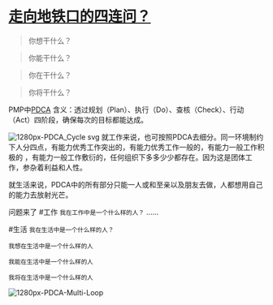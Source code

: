 # [走向地铁口的四连问？](https://github.com/zfy68/gitblog/issues/10)

> 你想干什么？

> 你能干什么？

> 你在干什么？

> 你将干什么？

PMP中[PDCA](https://zh.m.wikipedia.org/wiki/PDCA) 含义：透过规划（Plan）、执行（Do）、查核（Check）、行动（Act）四阶段，确保每次的目标都能达成。

![1280px-PDCA_Cycle svg](https://user-images.githubusercontent.com/37278360/145313963-fda12c65-7ad6-433f-9ca2-f7a6b8186abc.png)
就工作来说，也可按照PDCA去细分。同一环境制约下人分四点，有能力优秀工作突出的，有能力优秀工作一般的，有能力一般工作积极的 ，有能力一般工作敷衍的，任何组织下多多少少都存在。因为这是团体工作，参杂着利益和人性。

就生活来说，PDCA中的所有部分只能一人或和至亲以及朋友去做，人都想用自己的能力去放射光芒。

 问题来了
#工作
`我在工作中是一个什么样的人？`
……

#生活
`我在生活中是一个什么样的人？`

`我想在生活中是一个什么样的人`

`我能在生活中是一个什么样的人`

`我将在生活中是一个什么样的人`

![1280px-PDCA-Multi-Loop](https://user-images.githubusercontent.com/37278360/145316414-62297967-facf-4822-b11c-fb7d83fb1453.png)


